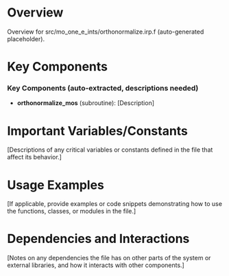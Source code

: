 # Overview

Overview for src/mo_one_e_ints/orthonormalize.irp.f (auto-generated placeholder).

# Key Components

### Key Components (auto-extracted, descriptions needed)
- **orthonormalize_mos** (subroutine): [Description]

# Important Variables/Constants

[Descriptions of any critical variables or constants defined in the file that affect its behavior.]

# Usage Examples

[If applicable, provide examples or code snippets demonstrating how to use the functions, classes, or modules in the file.]

# Dependencies and Interactions

[Notes on any dependencies the file has on other parts of the system or external libraries, and how it interacts with other components.]
